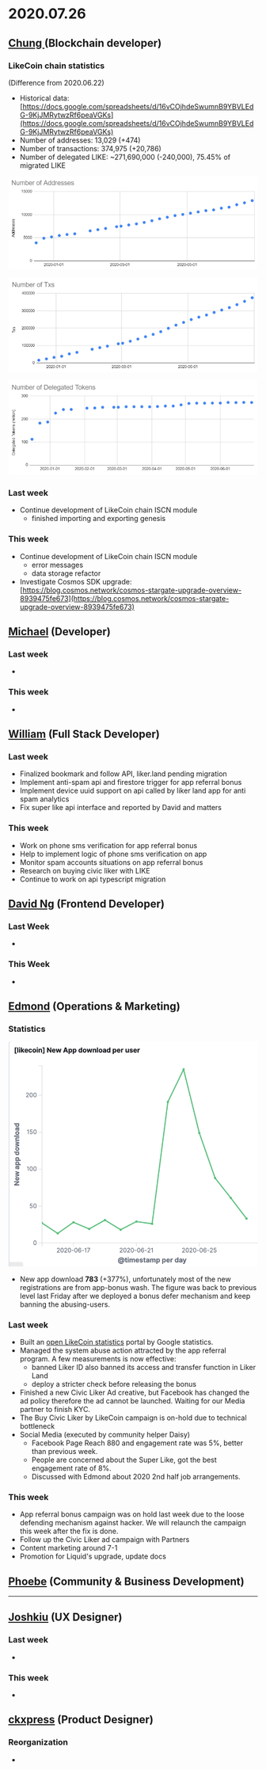 # 2020.07.26



## [Chung ](https://like.co/chungwu)\(Blockchain developer\)

### LikeCoin chain statistics

\(Difference from 2020.06.22\)

* Historical data: [https://docs.google.com/spreadsheets/d/16vCOjhdeSwumnB9YBVLEdG-9KjJMRytwzRf6peaVGKs](https://docs.google.com/spreadsheets/d/16vCOjhdeSwumnB9YBVLEdG-9KjJMRytwzRf6peaVGKs)
* Number of addresses: 13,029 \(+474\)
* Number of transactions: 374,975 \(+20,786\)
* Number of delegated LIKE: ~271,690,000 \(-240,000\), 75.45% of migrated LIKE

![](../.gitbook/assets/image%20%2864%29.png)

![](../.gitbook/assets/image%20%2865%29.png)

![](../.gitbook/assets/image%20%2863%29.png)

### Last week

* Continue development of LikeCoin chain ISCN module
  * finished importing and exporting genesis

### This week

* Continue development of LikeCoin chain ISCN module
  * error messages
  * data storage refactor
* Investigate Cosmos SDK upgrade: [https://blog.cosmos.network/cosmos-stargate-upgrade-overview-8939475fe673](https://blog.cosmos.network/cosmos-stargate-upgrade-overview-8939475fe673)

## [Michael](httsp://like.co/michaelcheung) \(Developer\)

### Last week

* 
### This week

* 
## [William](https://like.co/williamchong007) \(Full Stack Developer\)

### Last week

* Finalized bookmark and follow API, liker.land pending migration
* Implement anti-spam api and firestore trigger for app referral bonus
* Implement device uuid support on api called by liker land app for anti spam analytics
* Fix super like api interface and reported by David and matters

### This week

* Work on phone sms verification for app referral bonus
* Help to implement logic of phone sms verification on app
* Monitor spam accounts situations on app referral bonus
* Research on buying civic liker with LIKE
* Continue to work on api typescript migration

## [David Ng](https://github.com/nwingt) \(Frontend Developer\)

### Last Week

* 
### This Week

* 
## [E**dmond**](https://like.co/edmondyu) **\(Operations & Marketing\)**

### **Statistics**

![](../.gitbook/assets/image%20%2862%29.png)

* New app download **783** \(+377%\), unfortunately most of the new registrations are from app-bonus wash.  The figure was back to previous level last Friday after we deployed a bonus defer mechanism and keep banning the abusing-users.

### **Last week**

* Built an [open LikeCoin statistics](https://datastudio.google.com/u/0/reporting/e6168171-b61d-4871-b39f-7b6308f2facc/page/qgR) portal by Google statistics.
* Managed the system abuse action attracted by the app referral program.  A few measurements is now effective:
  * banned Liker ID also banned its access and transfer function in Liker Land
  * deploy a stricter check before releasing the bonus
* Finished a new Civic Liker Ad creative, but Facebook has changed the ad policy therefore the ad cannot be launched.  Waiting for our Media partner to finish KYC.
* The Buy Civic Liker by LikeCoin campaign is on-hold due to technical bottleneck 
* Social Media \(executed by community helper Daisy\)
  * Facebook Page Reach 880 and engagement rate was 5%, better than previous week.
  * People are concerned about the Super Like, got the best engagement rate of 8%.
  * Discussed with Edmond about 2020 2nd half job arrangements.

### This week

* App referral bonus campaign was on hold last week due to the loose defending mechanism against hacker.  We will relaunch the campaign this week after the fix is done.
* Follow up the Civic Liker ad campaign with Partners
* Content marketing around 7-1
* Promotion for Liquid's upgrade, update docs

## [Phoebe](https://like.co/phoebe_fb) \(Community & Business Development\) <a id="fbf6"></a>

*  ****

## [Joshkiu](https://like.co/joshkiu) \(UX Designer\)

### Last week

* 
### This week

* 
## [ckxpress](https://like.co/ckxpress) \(Product Designer\) <a id="fbf6"></a>

### Reorganization

* 
